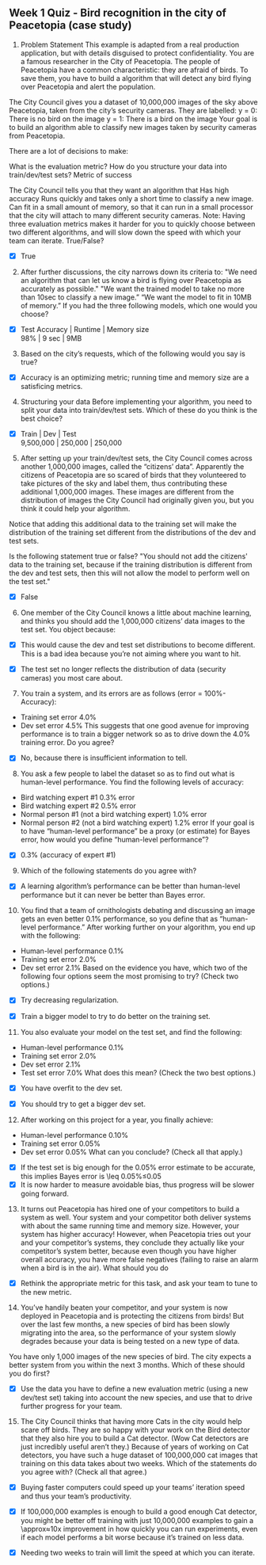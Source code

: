 ## Week 1 Quiz - Bird recognition in the city of Peacetopia (case study)

1. Problem Statement
  This example is adapted from a real production application, but with details disguised to protect confidentiality.
  You are a famous researcher in the City of Peacetopia. The people of Peacetopia have a common characteristic: they are afraid of birds. To save them, you have to build a 
  algorithm that will detect any bird flying over Peacetopia and alert the population.
  
  The City Council gives you a dataset of 10,000,000 images of the sky above Peacetopia, taken from the city’s security cameras. They are labelled:
  y = 0: There is no bird on the image
  y = 1: There is a bird on the image
  Your goal is to build an algorithm able to classify new images taken by security cameras from Peacetopia.

  There are a lot of decisions to make:

  What is the evaluation metric?
  How do you structure your data into train/dev/test sets?
  Metric of success

  The City Council tells you that they want an algorithm that
  Has high accuracy
  Runs quickly and takes only a short time to classify a new image. 
  Can fit in a small amount of memory, so that it can run in a small processor that the city will attach to many different security cameras.
  Note: Having three evaluation metrics makes it harder for you to quickly choose between two different algorithms, and will slow down the speed with which your team can
  iterate. True/False?

  - [x] True


2. After further discussions, the city narrows down its criteria to:
  "We need an algorithm that can let us know a bird is flying over Peacetopia as accurately as possible."
  "We want the trained model to take no more than 10sec to classify a new image.” 
  “We want the model to fit in 10MB of memory.” 
  If you had the three following models, which one would you choose?

 - [x] Test Accuracy	|  Runtime  |	 Memory size \
           98%	      |  9 sec	  |    9MB

3. Based on the city’s requests, which of the following would you say is true?

 - [x] Accuracy is an optimizing metric; running time and memory size are a satisficing metrics.

4. Structuring your data
  Before implementing your algorithm, you need to split your data into train/dev/test sets. Which of these do you think is the best choice?

 - [x]  Train   |	  Dev   |	  Test \
      9,500,000 |	250,000 |	 250,000

5. After setting up your train/dev/test sets, the City Council comes across another 1,000,000 images, called the “citizens’ data”. Apparently the citizens of Peacetopia are so scared of birds that they volunteered to take pictures of the sky and label them, thus contributing these additional 1,000,000 images. These images are different from the distribution of images the City Council had originally given you, but you think it could help your algorithm.

  Notice that adding this additional data to the training set will make the distribution of the training set different from the distributions of the dev and test sets.

  Is the following statement true or false?
  "You should not add the citizens' data to the training set, because if the training distribution is different from the dev and test sets, then this will not allow the model to 
  perform well on the test set."

 - [x] False

6. One member of the City Council knows a little about machine learning, and thinks you should add the 1,000,000 citizens’ data images to the test set. You object because:

 - [x] This would cause the dev and test set distributions to become different. This is a bad idea because you’re not aiming where you want to hit.
 - [x] The test set no longer reflects the distribution of data (security cameras) you most care about.


7. You train a system, and its errors are as follows (error = 100%-Accuracy):
 - Training set error	4.0%
 - Dev set error	4.5%
  This suggests that one good avenue for improving performance is to train a bigger network so as to drive down the 4.0% training error. Do you agree?

 - [x] No, because there is insufficient information to tell.

8. You ask a few people to label the dataset so as to find out what is human-level performance. You find the following levels of accuracy:

 - Bird watching expert #1	0.3% error
 - Bird watching expert #2	0.5% error
 - Normal person #1 (not a bird watching expert)	1.0% error
 - Normal person #2 (not a bird watching expert)	1.2% error
  If your goal is to have “human-level performance” be a proxy (or estimate) for Bayes error, how would you define “human-level performance”?

 - [x] 0.3% (accuracy of expert #1)

9. Which of the following statements do you agree with?

 - [x] A learning algorithm’s performance can be better than human-level performance but it can never be better than Bayes error.

10. You find that a team of ornithologists debating and discussing an image gets an even better 0.1% performance, so you define that as “human-level performance.” After working further on your algorithm, you end up with the following:

 - Human-level performance	0.1%
 - Training set error	2.0%
 - Dev set error	2.1%
  Based on the evidence you have, which two of the following four options seem the most promising to try? (Check two options.)

 - [x] Try decreasing regularization.
 - [x] Train a bigger model to try to do better on the training set.


11. You also evaluate your model on the test set, and find the following:
 - Human-level performance	0.1%
 - Training set error	2.0%
 - Dev set error 	2.1%
 - Test set error	7.0%
  What does this mean? (Check the two best options.)

 - [x] You have overfit to the dev set. 
 - [x] You should try to get a bigger dev set.


12. After working on this project for a year, you finally achieve:

 - Human-level performance	0.10%
 - Training set error	0.05%
 - Dev set error	0.05%
  What can you conclude? (Check all that apply.)

 - [x] If the test set is big enough for the 0.05% error estimate to be accurate, this implies Bayes error is \leq 0.05%≤0.05 
 - [x] It is now harder to measure avoidable bias, thus progress will be slower going forward.

13. It turns out Peacetopia has hired one of your competitors to build a system as well. Your system and your competitor both deliver systems with about the same running time and memory size. However, your system has higher accuracy! However, when Peacetopia tries out your and your competitor’s systems, they conclude they actually like your competitor’s system better, because even though you have higher overall accuracy, you have more false negatives (failing to raise an alarm when a bird is in the air). What should you do

 - [x] Rethink the appropriate metric for this task, and ask your team to tune to the new metric.

14. You’ve handily beaten your competitor, and your system is now deployed in Peacetopia and is protecting the citizens from birds! But over the last few months, a new species of bird has been slowly migrating into the area, so the performance of your system slowly degrades because your data is being tested on a new type of data.

  You have only 1,000 images of the new species of bird. The city expects a better system from you within the next 3 months. Which of these should you do first?

 - [x] Use the data you have to define a new evaluation metric (using a new dev/test set) taking into account the new species, and use that to drive further progress for your team.

15. The City Council thinks that having more Cats in the city would help scare off birds. They are so happy with your work on the Bird detector that they also hire you to build a Cat detector. (Wow Cat detectors are just incredibly useful aren’t they.) Because of years of working on Cat detectors, you have such a huge dataset of 100,000,000 cat images that training on this data takes about two weeks. Which of the statements do you agree with? (Check all that agree.)

 - [x] Buying faster computers could speed up your teams’ iteration speed and thus your team’s productivity. 
 - [x] If 100,000,000 examples is enough to build a good enough Cat detector, you might be better off training with just 10,000,000 examples to gain a \approx≈10x improvement in how quickly you can run experiments, even if each model performs a bit worse because it’s trained on less data.
 - [x] Needing two weeks to train will limit the speed at which you can iterate.

